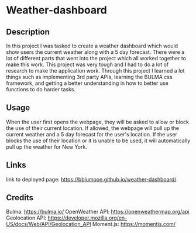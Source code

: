 # Weather-dashboard

## Description
In this project I was tasked to create a weather dashboard which would show users the current weather along with a 5 day forecast. There were a lot of different parts that went into the project which all worked together to make this work. This project was very tough and I had to do a lot of research to make the application work. Through this project I learned a lot things such as implementing 3rd party APIs, learning the BULMA css framework, and getting a better understanding in how to better use functions to do harder tasks.

## Usage
When the user first opens the webpage, they will be asked to allow or block the use of their current location. If allowed, the webpage will pull up the current weather and a 5 day forecast for the user's location. If the user blocks the use of their location or it is unable to be used, it will automatically pull up the weather for New York.

## Links
link to deployed page: https://bblumoon.github.io/weather-dashboard/

## Credits
Bulma: https://bulma.io/
OpenWeather API: https://openweathermap.org/api
Geolocation API: https://developer.mozilla.org/en-US/docs/Web/API/Geolocation_API
Moment.js: https://momentjs.com/

